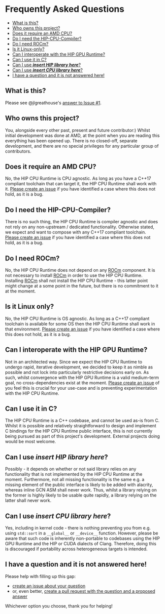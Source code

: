 # Frequently Asked Questions #

- [What is this?](#what-is-this)
- [Who owns this project?](#who-owns-this-project)
- [Does it require an AMD CPU?](#does-it-require-an-amd-cpu)
- [Do I need the HIP-CPU-Compiler?](#do-i-need-the-hip-cpu-compiler)
- [Do I need ROCm?](#do-i-need-rocm)
- [Is it Linux-only?](#is-it-linux-only)
- [Can I interoperate with the HIP GPU Runtime?](#how-to-interoperate-with-the-hip-gpu-runtime)
- [Can I use it in C?](#can-I-use-it-in-c)
- [Can I use **_insert HIP library here_**?](#can-i-use-insert-hip-library-here)
- [Can I use **_insert CPU library here_**?](#can-i-use-insert-cpu-library-here)
- [I have a question and it is not answered here!](#i-have-a-question-and-it-is-not-answered-here)

## What is this? ##

Please see @jlgreathouse's [answer to Issue #1](https://github.com/ROCm-Developer-Tools/HIP-CPU/issues/1#issuecomment-744743737).

## Who owns this project? ##

You, alongside every other past, present and future contributor:) Whilst initial
development was done at AMD, at the point when you are reading this everything
has been opened up. There is no closed-off, separate development, and there are
no special privileges for any particular group of contributors.

## Does it require an AMD CPU? ##

No, the HIP CPU Runtime is CPU agnostic. As long as you have a C++17 compliant
toolchain that can target it, the HIP CPU Runtime shall work with it.
[Please create an issue](https://github.com/ROCm-Developer-Tools/HIP-CPU/issues/new/choose)
if you have identified a case where this does not hold, as it is a bug.

## Do I need the HIP-CPU-Compiler? ##

There is no such thing, the HIP CPU Runtime is compiler agnostic and does not
rely on any non-upstream / dedicated functionality. Otherwise stated, we expect
and want to compose with any C++17 compliant toolchain.
[Please create an issue](https://github.com/ROCm-Developer-Tools/HIP-CPU/issues/new/choose)
if you have identified a case where this does not hold, as it is a bug.

## Do I need ROCm? ##

No, the HIP CPU Runtime does not depend on any [ROCm](https://github.com/RadeonOpenCompute/ROCm)
component. It is not necessary to install [ROCm](https://github.com/RadeonOpenCompute/ROCm)
in order to use the HIP CPU Runtime. Installing [ROCm](https://github.com/RadeonOpenCompute/ROCm)
shall not install the HIP CPU Runtime - this latter point might change at a some
point in the future, but there is no commitment to it at the moment.

## Is it Linux only? ##

No, the HIP CPU Runtime is OS agnostic. As long as a C++17 compliant toolchain
is available for some OS then the HIP CPU Runtime shall work in that
environment. [Please create an issue](https://github.com/ROCm-Developer-Tools/HIP-CPU/issues/new/choose)
if you have identified a case where this does not hold, as it is a bug.

## Can I interoperate with the HIP GPU Runtime? ##

Not in an architected way. Since we expect the HIP CPU Runtime to undergo rapid,
iterative development, we decided to keep it as nimble as possible and not lock
into particularly restrictive decisions early on. As such, whilst convergence
with the HIP GPU Runtime is a valid medium-term goal, no cross-dependencies
exist at the moment. [Please create an issue](https://github.com/ROCm-Developer-Tools/HIP-CPU/issues/new/choose)
of you feel this is crucial for your use-case and is preventing experimentation
with the HIP CPU Runtime.

## Can I use it in C? ##

The HIP CPU Runtime is a C++ codebase, and cannot be used as-is from C. Whilst
it is possible and relatively straightforward to design and implement C bindings
for the HIP CPU Runtime public interface, this is not currently being pursued as
part of this project's development. External projects doing would be most
welcome.

## Can I use **_insert HIP library here_**? ##

Possibly - it depends on whether or not said library relies on any functionality
that is not implemented by the HIP CPU Runtime at the moment. Furthermore, not
all missing functionality is the same e.g. a missing element of the public
interface is likely to be added with alacrity, whereas inline GCN ASM shall
never work. Thus, whilst a library relying on the former is highly likely to be
usable quite rapidly, a library relying on the latter shall never work.

## Can I use **_insert CPU library here_**? ##

Yes, including in kernel code - there is nothing preventing you from e.g. using
`std::sort` in a `__global__` or `__device__` function. However, please be aware
that such code is inherently non-portable to codebases using the HIP GPU Runtime
and the HIP or CUDA dialects of Clang. Therefore, doing this is discouraged if
portability across heterogeneous targets is intended.

## I have a question and it is not answered here! ##

Please help with filling up this gap:

- [create an issue about your question](https://github.com/ROCm-Developer-Tools/HIP-CPU/issues/new/choose)
- or, even better, [create a pull request with the question and a proposed answer](https://github.com/ROCm-Developer-Tools/HIP-CPU/pulls)

Whichever option you choose, thank you for helping!
